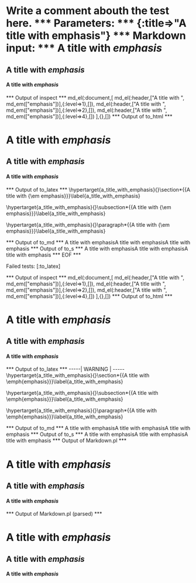 Write a comment abouth the test here.
*** Parameters: ***
{:title=>"A title with emphasis"}
*** Markdown input: ***
A title with *emphasis*
=======================

A title with *emphasis*
-----------------------


#### A title with *emphasis* ####



*** Output of inspect ***
md_el(:document,[
	md_el(:header,["A title with ", md_em(["emphasis"])],{:level=>1},[]),
	md_el(:header,["A title with ", md_em(["emphasis"])],{:level=>2},[]),
	md_el(:header,["A title with ", md_em(["emphasis"])],{:level=>4},[])
],{},[])
*** Output of to_html ***

<h1 id='a_title_with_emphasis'>A title with <em>emphasis</em></h1>

<h2 id='a_title_with_emphasis'>A title with <em>emphasis</em></h2>

<h4 id='a_title_with_emphasis'>A title with <em>emphasis</em></h4>

*** Output of to_latex ***
\hypertarget{a_title_with_emphasis}{}\section*{{A title with {\em emphasis}}}\label{a_title_with_emphasis}

\hypertarget{a_title_with_emphasis}{}\subsection*{{A title with {\em emphasis}}}\label{a_title_with_emphasis}

\hypertarget{a_title_with_emphasis}{}\paragraph*{{A title with {\em emphasis}}}\label{a_title_with_emphasis}


*** Output of to_md ***
A title with emphasisA title with emphasisA title with emphasis
*** Output of to_s ***
A title with emphasisA title with emphasisA title with emphasis
*** EOF ***




Failed tests:   [:to_latex] 

*** Output of inspect ***
md_el(:document,[
	md_el(:header,["A title with ", md_em(["emphasis"])],{:level=>1},[]),
	md_el(:header,["A title with ", md_em(["emphasis"])],{:level=>2},[]),
	md_el(:header,["A title with ", md_em(["emphasis"])],{:level=>4},[])
],{},[])
*** Output of to_html ***

<h1 id='a_title_with_emphasis'>A title with <em>emphasis</em></h1>

<h2 id='a_title_with_emphasis'>A title with <em>emphasis</em></h2>

<h4 id='a_title_with_emphasis'>A title with <em>emphasis</em></h4>

*** Output of to_latex ***
-----| WARNING | -----
\hypertarget{a_title_with_emphasis}{}\section*{{A title with \emph{emphasis}}}\label{a_title_with_emphasis}

\hypertarget{a_title_with_emphasis}{}\subsection*{{A title with \emph{emphasis}}}\label{a_title_with_emphasis}

\hypertarget{a_title_with_emphasis}{}\paragraph*{{A title with \emph{emphasis}}}\label{a_title_with_emphasis}


*** Output of to_md ***
A title with emphasisA title with emphasisA title with emphasis
*** Output of to_s ***
A title with emphasisA title with emphasisA title with emphasis
*** Output of Markdown.pl ***
<h1>A title with <em>emphasis</em></h1>

<h2>A title with <em>emphasis</em></h2>

<h4>A title with <em>emphasis</em></h4>

*** Output of Markdown.pl (parsed) ***
<h1>A title with <em>emphasis</em
   ></h1
   ><h2>A title with <em>emphasis</em
   ></h2
   ><h4>A title with <em>emphasis</em
   ></h4
 >